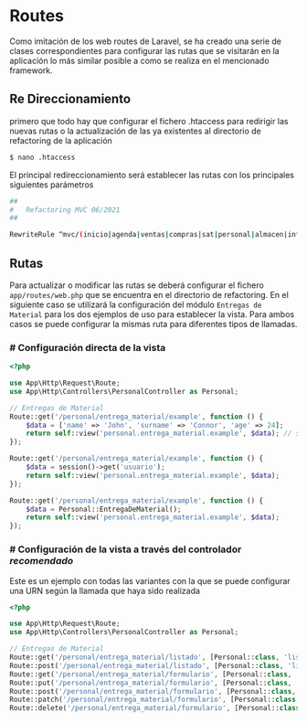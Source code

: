 # Routes

Como imitación de los web routes de Laravel, se ha creado una serie de clases correspondientes para configurar las rutas que se visitarán en la aplicación lo más similar posible a como se realiza en el mencionado framework.

## Re Direccionamiento
primero que todo hay que configurar el fichero .htaccess para redirigir las nuevas rutas o la actualización de las ya existentes al directorio de refactoring de la aplicación
```bash
$ nano .htaccess
```
El principal redireccionamiento será establecer las rutas con los principales siguientes parámetros
```bash
##
#   Refactoring MVC 06/2021
##

RewriteRule ^mvc/(inicio|agenda|ventas|compras|sat|personal|almacen|informes|administracion)/(.*)$ mvc/public/index.php [L]
```

## Rutas
Para actualizar o modificar las rutas se deberá configurar el fichero `app/routes/web.php` que se encuentra en el directorio de refactoring. En el siguiente caso se utilizará la configuración del módulo `Entregas de Material` para los dos ejemplos de uso para establecer la vista.
Para ambos casos se puede configurar la mismas ruta para diferentes tipos de llamadas.

### # Configuración directa de la vista
```php
<?php

use App\Http\Request\Route;
use App\Http\Controllers\PersonalController as Personal;

// Entregas de Material
Route::get('/personal/entrega_material/example', function () {    
    $data = ['name' => 'John', 'surname' => 'Connor', 'age' => 24];
    return self::view('personal.entrega_material.example', $data); // self is in reference to Kernel class
});

Route::get('/personal/entrega_material/example', function () {    
    $data = session()->get('usuario');
    return self::view('personal.entrega_material.example', $data);
});

Route::get('/personal/entrega_material/example', function () {
    $data = Personal::EntregaDeMaterial();
    return self::view('personal.entrega_material.example', $data);
});
```
### # Configuración de la vista a través del controlador *recomendado*
Este es un ejemplo con todas las variantes con la que se puede configurar una URN según la llamada que haya sido realizada
```php
<?php

use App\Http\Request\Route;
use App\Http\Controllers\PersonalController as Personal;

// Entregas de Material
Route::get('/personal/entrega_material/listado', [Personal::class, 'listEntregasDeMaterial']);
Route::post('/personal/entrega_material/listado', [Personal::class, 'listEntregasDeMaterial']);
Route::get('/personal/entrega_material/formulario', [Personal::class, 'formEntregaDeMaterial']);
Route::put('/personal/entrega_material/formulario', [Personal::class, 'putEntregaDeMaterial']);
Route::post('/personal/entrega_material/formulario', [Personal::class, 'postEntregaDeMaterial']);
Route::patch('/personal/entrega_material/formulario', [Personal::class, 'patchEntregaDeMaterial']);
Route::delete('/personal/entrega_material/formulario', [Personal::class, 'deleteEntregaDeMaterial']);
```



